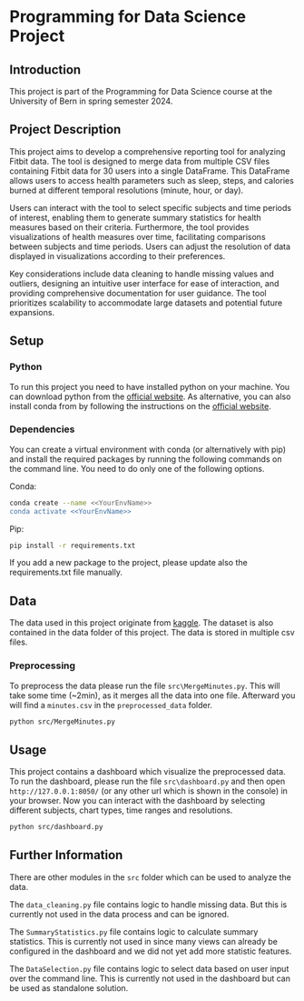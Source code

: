 # Programming for Data Science Project

## Introduction
This project is part of the Programming for Data Science course at the University of Bern in spring semester 2024.

## Project Description
This project aims to develop a comprehensive reporting tool for analyzing Fitbit data. 
The tool is designed to merge data from multiple CSV files containing Fitbit data for 30 users into a single DataFrame. 
This DataFrame allows users to access health parameters such as sleep, steps, and calories burned at 
different temporal resolutions (minute, hour, or day).

Users can interact with the tool to select specific subjects and time periods of interest, 
enabling them to generate summary statistics for health measures based on their criteria. 
Furthermore, the tool provides visualizations of health measures over time, 
facilitating comparisons between subjects and time periods. 
Users can adjust the resolution of data displayed in visualizations according to their preferences.

Key considerations include data cleaning to handle missing values and outliers, 
designing an intuitive user interface for ease of interaction, and providing comprehensive documentation for user guidance. 
The tool prioritizes scalability to accommodate large datasets and potential future expansions.


## Setup
### Python
To run this project you need to have installed python on your machine. 
You can download python from the [official website](https://www.python.org/downloads/).
As alternative, you can also install conda from by following the instructions on the [official website](https://docs.conda.io/projects/conda/en/latest/user-guide/install/index.html).

### Dependencies
You can create a virtual environment with conda (or alternatively with pip) and install the required packages 
by running the following commands on the command line. You need to do only one of the following options.

Conda:
```bash
conda create --name <<YourEnvName>>
conda activate <<YourEnvName>>
```

Pip:
```bash
pip install -r requirements.txt
```

If you add a new package to the project, please update also the requirements.txt file manually.

## Data
The data used in this project originate from [kaggle](https://www.kaggle.com/datasets/supriya3024/fitbit-fitness-tracker). The dataset is also contained
in the data folder of this project. The data is stored in multiple csv files.

### Preprocessing
To preprocess the data please run the file `src\MergeMinutes.py`. This will take some time (~2min), 
as it merges all the data into one file. Afterward you will find a `minutes.csv` in the `preprocessed_data` folder.
```bash
python src/MergeMinutes.py
```

## Usage
This project contains a dashboard which visualize the preprocessed data. 
To run the dashboard, please run the file `src\dashboard.py` and then open `http://127.0.0.1:8050/` 
(or any other url which is shown in the console) in your browser. Now you can interact with the dashboard by 
selecting different subjects, chart types, time ranges and resolutions.

```bash
python src/dashboard.py
```

## Further Information
There are other modules in the `src` folder which can be used to analyze the data. 

The `data_cleaning.py` file contains logic to handle missing data. 
But this is currently not used in the data process and can be ignored.

The `SummaryStatistics.py` file contains logic to calculate summary statistics. This is currently not used 
in since many views can already be configured in the dashboard and we did not yet add more statistic features.

The `DataSelection.py` file contains logic to select data based on user input over the command line. 
This is currently not used in the dashboard but can be used as standalone solution.